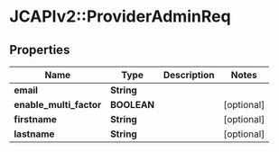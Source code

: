 # JCAPIv2::ProviderAdminReq

## Properties
Name | Type | Description | Notes
------------ | ------------- | ------------- | -------------
**email** | **String** |  | 
**enable_multi_factor** | **BOOLEAN** |  | [optional] 
**firstname** | **String** |  | [optional] 
**lastname** | **String** |  | [optional] 



